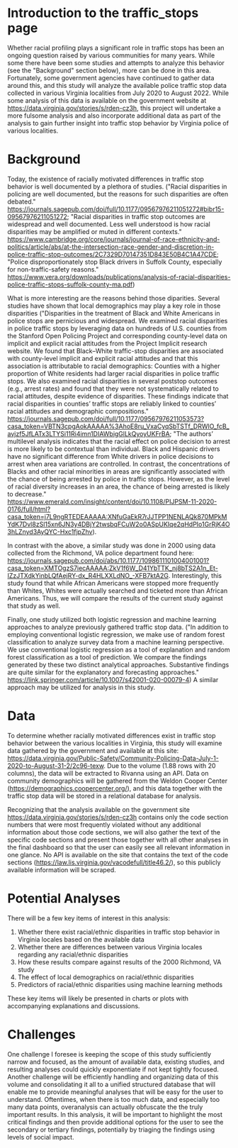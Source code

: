# Introduction to the traffic_stops page

Whether racial profiling plays a significant role in traffic stops has been an ongoing question raised by various communities for many years.  While some there have been some studies and attempts to analyze this behavior (see the "Background" section below), more can be done in this area.  Fortunately, some government agencies have continued to gather data around this, and this study will analyze the available police traffic stop data collected in various Virginia localities from July 2020 to August 2022.  While some analysis of this data is available on the government website at https://data.virginia.gov/stories/s/rden-cz3h, this project will undertake a more fulsome analysis and also incorporate additional data as part of the analysis to gain further insight into traffic stop behavior by Virginia police of various localities.


# Background

Today, the existence of racially motivated differences in traffic stop behavior is well documented by a plethora of studies.  ("Racial disparities in policing are well documented, but the reasons for such disparities are often debated." https://journals.sagepub.com/doi/full/10.1177/09567976211051272#bibr15-09567976211051272; "Racial disparities in traffic stop outcomes are widespread and well documented. Less well understood is how racial disparities may be amplified or muted in different contexts." https://www.cambridge.org/core/journals/journal-of-race-ethnicity-and-politics/article/abs/at-the-intersection-race-gender-and-discretion-in-police-traffic-stop-outcomes/2C7329D70147351D843E50B4C1A47CDE; "Police disproportionately stop Black drivers in Suffolk County, especially for non-traffic-safety reasons."  https://www.vera.org/downloads/publications/analysis-of-racial-disparities-police-traffic-stops-suffolk-county-ma.pdf)

What is more interesting are the reasons behind those diparities.  Several studies have shown that local demographics may play a key role in those disparities ("Disparities in the treatment of Black and White Americans in police stops are pernicious and widespread. We examined racial disparities in police traffic stops by leveraging data on hundreds of U.S. counties from the Stanford Open Policing Project and corresponding county-level data on implicit and explicit racial attitudes from the Project Implicit research website. We found that Black–White traffic-stop disparities are associated with county-level implicit and explicit racial attitudes and that this association is attributable to racial demographics: Counties with a higher proportion of White residents had larger racial disparities in police traffic stops. We also examined racial disparities in several poststop outcomes (e.g., arrest rates) and found that they were not systematically related to racial attitudes, despite evidence of disparities. These findings indicate that racial disparities in counties’ traffic stops are reliably linked to counties’ racial attitudes and demographic compositions."  https://journals.sagepub.com/doi/full/10.1177/09567976211053573?casa_token=VBTN3cpgAokAAAAA%3AhoE8ru_VxaCyqSbTSTf_DRWlO_fcB_avjzf5JfLATx3LTYSi11Ri4imn1DIAWbigGlLkQyoyUKFrBA; "The authors’ multilevel analysis indicates that the racial effect on police decision to arrest is more likely to be contextual than individual. Black and Hispanic drivers have no significant difference from White drivers in police decisions to arrest when area variations are controlled. In contrast, the concentrations of Blacks and other racial minorities in areas are significantly associated with the chance of being arrested by police in traffic stops. However, as the level of racial diversity increases in an area, the chance of being arrested is likely to decrease."  https://www.emerald.com/insight/content/doi/10.1108/PIJPSM-11-2020-0176/full/html?casa_token=j7L9ngRTEDEAAAAA:XNfuGaEkR7rJJTPP1NENLAQk870MPkMYdK7Dvl8zSl15xn6JN3y4DBjY2twsbqFCuW2o0ASpUKIqe2qHdPIo1GrRjK4O3hLZnyd3AyQYC-Hxc1fjpZhv).

In contrast with the above, a similar study was done in 2000 using data collected from the Richmond, VA police department found here: https://journals.sagepub.com/doi/abs/10.1177/1098611101004001001?casa_token=XMTOgzS7iecAAAAA:ZkV1f6W_D41YbTTK_nj8bTS2A1n_Et-IZzJTXdkYinbLQfAejRY-dx_R4HLXXLdNO_-XFB7ktA2G.  Interestingly, this study found that while African Americans were stopped more frequently than Whites, Whites were actually searched and ticketed more than African Americans.  Thus, we will compare the results of the current study against that study as well. 

Finally, one study utilized both logistic regression and machine learning approaches to analyze previously gathered traffic stop data.  ("In addition to employing conventional logistic regression, we make use of random forest classification to analyze survey data from a machine learning perspective. We use conventional logistic regression as a tool of explanation and random forest classification as a tool of prediction. We compare the findings generated by these two distinct analytical approaches. Substantive findings are quite similar for the explanatory and forecasting approaches."  https://link.springer.com/article/10.1007/s42001-020-00079-4)  A similar approach may be utilized for analysis in this study.


# Data

To determine whether racially motivated differences exist in traffic stop behavior between the various localities in Virginia, this study will examine data gathered by the government and available at this site: https://data.virginia.gov/Public-Safety/Community-Policing-Data-July-1-2020-to-August-31-2/2c96-texw.  Due to the volume (1.88 rows with 20 columns), the data will be extracted to Rivanna using an API.  Data on community demographics will be gathered from the Weldon Cooper Center (https://demographics.coopercenter.org/), and this data together with the traffic stop data will be stored in a relational database for analysis.  

Recognizing that the analysis available on the government site https://data.virginia.gov/stories/s/rden-cz3h contains only the code section numbers that were most frequently violated without any additional information about those code sections, we will also gather the text of the specific code sections and present those together with all other analyses in the final dashboard so that the user can easily see all relevant information in one glance.  No API is available on the site that contains the text of the code sections (https://law.lis.virginia.gov/vacodefull/title46.2/), so this publicly available information will be scraped.


# Potential Analyses

There will be a few key items of interest in this analysis:
1) Whether there exist racial/ethnic disparities in traffic stop behavior in Virginia locales based on the available data
2) Whether there are differences between various Virginia locales regarding any racial/ethnic disparities
3) How these results compare against results of the 2000 Richmond, VA study
4) The effect of local demographics on racial/ethnic disparities
5) Predictors of racial/ethnic disparities using machine learning methods

These key items will likely be presented in charts or plots with accompanying explanations and discussions.


# Challenges

One challenge I foresee is keeping the scope of this study sufficiently narrow and focused, as the amount of available data, existing studies, and resulting analyses could quickly exponentiate if not kept tightly focused.  Another challenge will be efficiently handling and organizing data of this volume and consolidating it all to a unified structured database that will enable me to provide meaningful analyses that will be easy for the user to understand.  Oftentimes, when there is too much data, and especially too many data points, overanalysis can actually obfuscate the the truly important results.  In this analysis, it will be important to highlight the most critical findings and then provide additional options for the user to see the secondary or tertiary findings, potentially by triaging the findings using levels of social impact.


